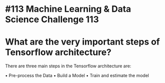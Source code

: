 # #113 Machine Learning & Data Science Challenge 113

 # What are the very important steps of Tensorflow architecture?

There are three main steps in the Tensorflow architecture are:

• Pre-process the Data
• Build a Model
• Train and estimate the model

